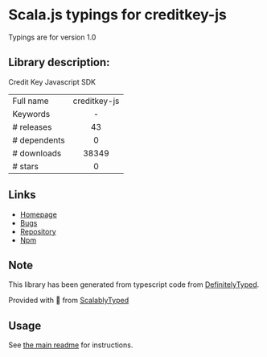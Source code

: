 
# Scala.js typings for creditkey-js

Typings are for version 1.0

## Library description:
Credit Key Javascript SDK

|                    |                 |
| ------------------ | :-------------: |
| Full name          | creditkey-js |
| Keywords           | - |
| # releases         | 43 |
| # dependents       | 0 |
| # downloads        | 38349 |
| # stars            | 0 |

## Links
- [Homepage](https://www.creditkey.com)
- [Bugs](https://github.com/creditkey/creditkey-js/issues)
- [Repository](https://github.com/creditkey/creditkey-js)
- [Npm](https://www.npmjs.com/package/creditkey-js)
    


## Note
This library has been generated from typescript code from [DefinitelyTyped](https://definitelytyped.org).

Provided with :purple_heart: from [ScalablyTyped](https://github.com/oyvindberg/ScalablyTyped)

## Usage
See [the main readme](../../readme.md) for instructions.


